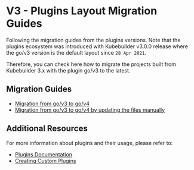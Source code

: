 # V3 - Plugins Layout Migration Guides

Following the migration guides from the plugins versions. Note that the plugins ecosystem
was introduced with Kubebuilder v3.0.0 release where the go/v3 version is the default layout
since `28 Apr 2021`.

Therefore, you can check here how to migrate the projects built from Kubebuilder 3.x with
the plugin go/v3 to the latest.

## Migration Guides

- [Migration from go/v3 to go/v4](v3vsv4.md)
- [Migration from go/v3 to go/v4 by updating the files manually](manually_migration_guide_gov3_to_gov4.md)

## Additional Resources

For more information about plugins and their usage, please refer to:
- [Plugins Documentation](../plugins/plugins.md)
- [Creating Custom Plugins](../plugins/extending.md)



